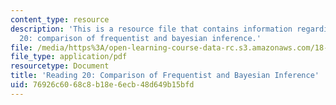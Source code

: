 ```yaml
---
content_type: resource
description: 'This is a resource file that contains information regarding reading
  20: comparison of frequentist and bayesian inference.'
file: /media/https%3A/open-learning-course-data-rc.s3.amazonaws.com/18-05-introduction-to-probability-and-statistics-spring-2014/76926c6068c8b18e6ecb48d649b15bfd_MIT18_05S14_Reading20.pdf
file_type: application/pdf
resourcetype: Document
title: 'Reading 20: Comparison of Frequentist and Bayesian Inference'
uid: 76926c60-68c8-b18e-6ecb-48d649b15bfd
---
```

